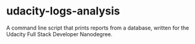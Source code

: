 # udacity-logs-analysis
A command line script that prints reports from a database, written for the Udacity Full Stack Developer Nanodegree.
